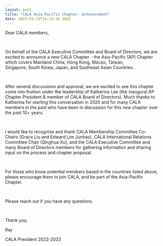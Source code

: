 ```yaml
---
layout: post
title: "CALA Asia-Pacific Chapter: Announcement"
date: 2023-03-23T14:14:32.566Z
---
```

Dear CALA members,

 

On behalf of the CALA Executive Committee and Board of Directors, we are excited to announce a new CALA Chapter - the Asia-Pacific (AP) Chapter which covers Mainland China, Hong Kong, Macao, Taiwan, Singapore, South Korea, Japan, and Southeast Asian Countries.

 

After several discussions and approval, we are excited to see this chapter come into fruition under the leadership of Katherina Lee (the inaugural AP Chapter President & member of CALA Board of Directors). Much thanks to Katherina for starting this conversation in 2020 and for many CALA members in the past who have been in discussion for this new chapter over the past 10+ years. 

 

I would like to recognize and thank CALA Membership Committee Co-Chairs (Grace Liu and Edward Lim Junhao), CALA International Relations Committee Chair (Qinghua Xu), and the CALA Executive Committee and many Board of Directors members for gathering information and sharing input on the process and chapter proposal.

 

For those who know potential members based in the countries listed above, please encourage them to join CALA, and be part of the Asia-Pacific Chapter. 

 

Please reach out if you have any questions. 

 

Thank you,

Ray

CALA President 2022-2023